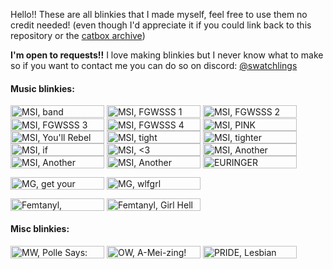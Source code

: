 Hello!! These are all blinkies that I made myself, feel free to use them no credit needed! (even though I'd appreciate it if you could link back to this repository or the [catbox archive](https://catbox.moe/c/3mfsp8))

**I'm open to requests!!** I love making blinkies but I never know what to make so if you want to contact me you can do so on discord: [@swatchlings](https://discordid.netlify.app/?id=979617400079126559)


#### Music blinkies:

<img alt="MSI, band members" align="center" width="150" height="20" src="https://files.catbox.moe/iw2yap.gif"> <img alt="MSI, FGWSSS 1" align="center" width="150" height="20" src="https://files.catbox.moe/hsdtss.gif">
<img alt="MSI, FGWSSS 2" align="center" width="150" height="20" src="https://files.catbox.moe/zk6h01.gif">
<img alt="MSI, FGWSSS 3" align="center" width="150" height="20" src="https://files.catbox.moe/3sx20r.gif">
<img alt="MSI, FGWSSS 4" align="center" width="150" height="20" src="https://files.catbox.moe/spz8cg.gif">
<img alt="MSI, PINK" align="center" width="150" height="20" src="https://files.catbox.moe/3q7eu3.gif">
<img alt="MSI, You'll Rebel To Anything" align="center" width="150" height="20" src="https://files.catbox.moe/asmvga.gif">
<img alt="MSI, tight" align="center" width="150" height="20" src="https://files.catbox.moe/ciu6vl.gif">
<img alt="MSI, tighter" align="center" width="150" height="20" src="https://files.catbox.moe/zbj0cf.gif">
<img alt="MSI, if" align="center" width="150" height="20" src="https://files.catbox.moe/g43t1n.gif">
<img alt="MSI, <3" align="center" width="150" height="20" src="https://files.catbox.moe/hz5dak.gif">
<img alt="MSI, Another Mindless Rip Off 1" align="center" width="150" height="20" src="https://files.catbox.moe/2xrkrr.gif">
<img alt="MSI, Another Mindless Rip Off 2" align="center" width="150" height="20" src="https://files.catbox.moe/fzkq64.gif">
<img alt="MSI, Another Mindless Rip Off 3" align="center" width="150" height="20" src="https://files.catbox.moe/u9iovq.gif">
<img alt="EURINGER" align="center" width="150" height="20" src="https://files.catbox.moe/x7nskd.gif">

<img alt="MG, get your ass2mars" align="center" width="150" height="20" src="https://files.catbox.moe/o01wsl.gif"> <img alt="MG, wlfgrl" align="center" width="150" height="20" src="https://files.catbox.moe/43gsyx.gif">

<img alt="Femtanyl, Nastywerkkkk!" align="center" width="150" height="20" src="https://files.catbox.moe/928uys.gif"> <img alt="Femtanyl, Girl Hell 1999" align="center" width="150" height="20" src="https://files.catbox.moe/j6i0g9.gif">


#### Misc blinkies:

<img alt="MW, Polle Says: Don't Be Daft!" align="center" width="150" height="20" src="https://files.catbox.moe/g7qwi2.gif">
<img alt="OW, A-Mei-zing!" align="center" width="150" height="20" src="https://files.catbox.moe/vn2s9z.gif">
<img alt="PRIDE, Lesbian flag: old men lover" align="center" width="150" height="20" src="https://files.catbox.moe/bhaxhm.gif">





<!--
for me to copy-paste:
<img alt="" align="center" width="150" height="20" src=""> 
-->
